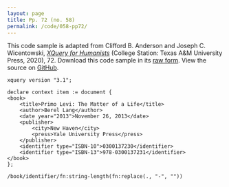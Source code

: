```yaml
---
layout: page
title: Pp. 72 (no. 58)
permalink: /code/058-pp72/
---
```


This code sample is adapted from Clifford B. Anderson and Joseph C. Wicentowski, 
[_XQuery for Humanists_](/) (College Station: Texas A&M University Press, 2020), 72. 
Download this code sample in its [raw form](/code/058-pp72/058-pp72.xq).
View the source on [GitHub](https://github.com/coding4humanists/xquery4humanists/blob/master/code/058-pp72/058-pp72.xq).

```xquery
xquery version "3.1";

declare context item := document {
<book>
    <title>Primo Levi: The Matter of a Life</title>
    <author>Berel Lang</author>
    <date year="2013">November 26, 2013</date>
    <publisher>
        <city>New Haven</city>
        <press>Yale University Press</press>
    </publisher>
    <identifier type="ISBN-10">0300137230</identifier>
    <identifier type="ISBN-13">978-0300137231</identifier>
</book>
};

/book/identifier/fn:string-length(fn:replace(., "-", ""))
```  
